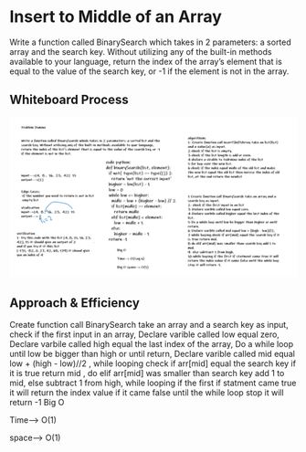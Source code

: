 # Insert to Middle of an Array
<!-- Description of the challenge -->
Write a function called BinarySearch which takes in 2 parameters: a sorted array and the search key. Without utilizing any of the built-in methods available to your language, return the index of the array’s element that is equal to the value of the search key, or -1 if the element is not in the array.

## Whiteboard Process
<!-- Embedded whiteboard image -->
![img](challenge3.png)

## Approach & Efficiency
<!-- What approach did you take? Discuss Why. What is the Big O space/time for this approach? -->
Create function call BinarySearch take an array and a search key as input, check if the first input in an array, Declare varible called low equal zero, Declare varbile called high equal the last index of the array, Do a while loop until low be bigger than high or until return, Declare varible called mid equal low + (high - low)//2 , while looping check if arr[mid] equal the search key if it is true return mid , do elif arr[mid] was smaller than search key add 1 to mid, else subtract 1 from high, while looping if the first if statment came true it will return the index value if it came false until the while loop stop it will return -1
Big O 

Time--> O(1)

space--> O(1)